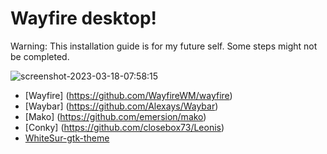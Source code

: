 # Wayfire desktop!
Warning: This installation guide is for my future self. Some steps might not be completed.

![screenshot-2023-03-18-07:58:15](https://user-images.githubusercontent.com/18442224/226104592-d15b8b72-3a5e-4306-950b-4b5421dcee3f.png)

- [Wayfire] (https://github.com/WayfireWM/wayfire)
- [Waybar] (https://github.com/Alexays/Waybar)
- [Mako] (https://github.com/emersion/mako)
- [Conky] (https://github.com/closebox73/Leonis)
- [WhiteSur-gtk-theme](https://github.com/vinceliuice/WhiteSur-gtk-theme)
